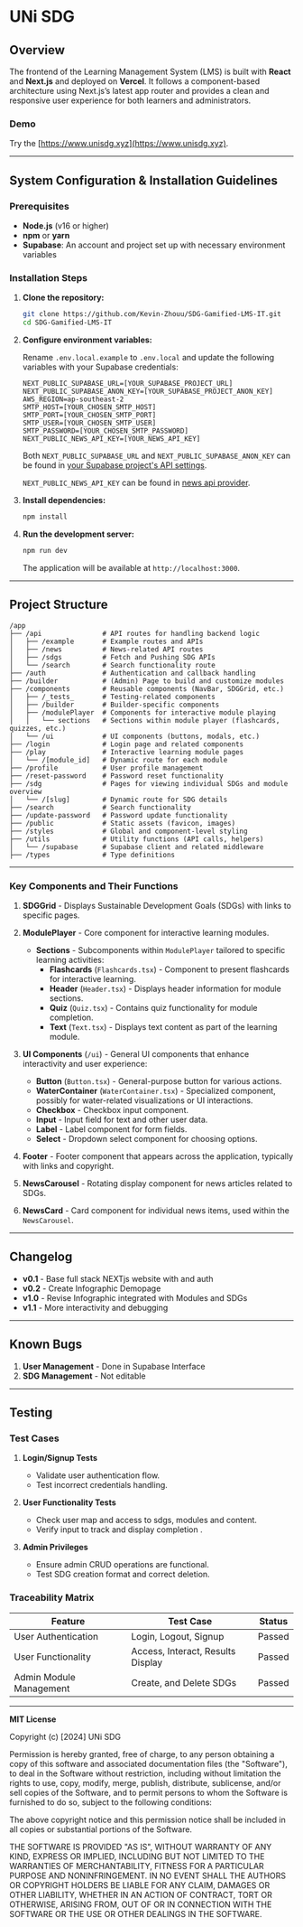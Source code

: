 # UNi SDG

## Overview

The frontend of the Learning Management System (LMS) is built with **React** and **Next.js** and deployed on **Vercel**. It follows a component-based architecture using Next.js’s latest app router and provides a clean and responsive user experience for both learners and administrators.

### Demo

Try the [https://www.unisdg.xyz](https://www.unisdg.xyz).

---

## System Configuration & Installation Guidelines

### Prerequisites

- **Node.js** (v16 or higher)
- **npm** or **yarn**
- **Supabase**: An account and project set up with necessary environment variables

### Installation Steps

1. **Clone the repository:**

   ```bash
   git clone https://github.com/Kevin-Zhouu/SDG-Gamified-LMS-IT.git
   cd SDG-Gamified-LMS-IT
   ```

2. **Configure environment variables:**

   Rename `.env.local.example` to `.env.local` and update the following variables with your Supabase credentials:

   ```plaintext
   NEXT_PUBLIC_SUPABASE_URL=[YOUR_SUPABASE_PROJECT_URL]
   NEXT_PUBLIC_SUPABASE_ANON_KEY=[YOUR_SUPABASE_PROJECT_ANON_KEY]
   AWS_REGION=ap-southeast-2
   SMTP_HOST=[YOUR_CHOSEN_SMTP_HOST]
   SMTP_PORT=[YOUR_CHOSEN_SMTP_PORT]
   SMTP_USER=[YOUR_CHOSEN_SMTP_USER]
   SMTP_PASSWORD=[YOUR_CHOSEN_SMTP_PASSWORD]
   NEXT_PUBLIC_NEWS_API_KEY=[YOUR_NEWS_API_KEY]
   ```

   Both `NEXT_PUBLIC_SUPABASE_URL` and `NEXT_PUBLIC_SUPABASE_ANON_KEY` can be found in [your Supabase project's API settings](https://app.supabase.com/project/_/settings/api).

   `NEXT_PUBLIC_NEWS_API_KEY` can be found in [news api provider](https://newsapi.org/).

3. **Install dependencies:**

   ```bash
   npm install
   ```

4. **Run the development server:**

   ```bash
   npm run dev
   ```

   The application will be available at `http://localhost:3000`.

---

## Project Structure

```
/app
├── /api               # API routes for handling backend logic
│   ├── /example       # Example routes and APIs
│   ├── /news          # News-related API routes
│   ├── /sdgs          # Fetch and Pushing SDG APIs
│   └── /search        # Search functionality route
├── /auth              # Authentication and callback handling
├── /builder           # (Admin) Page to build and customize modules
├── /components        # Reusable components (NavBar, SDGGrid, etc.)
│   ├── /_tests_       # Testing-related components
│   ├── /builder       # Builder-specific components
│   ├── /modulePlayer  # Components for interactive module playing
│   │   └── sections   # Sections within module player (flashcards, quizzes, etc.)
│   └── /ui            # UI components (buttons, modals, etc.)
├── /login             # Login page and related components
├── /play              # Interactive learning module pages
│   └── /[module_id]   # Dynamic route for each module
├── /profile           # User profile management
├── /reset-password    # Password reset functionality
├── /sdg               # Pages for viewing individual SDGs and module overview
│   └── /[slug]        # Dynamic route for SDG details
├── /search            # Search functionality
├── /update-password   # Password update functionality
├── /public            # Static assets (favicon, images)
├── /styles            # Global and component-level styling
├── /utils             # Utility functions (API calls, helpers)
│   └── /supabase      # Supabase client and related middleware
├── /types             # Type definitions
```
---

### Key Components and Their Functions

1. **SDGGrid** - Displays Sustainable Development Goals (SDGs) with links to specific pages.

2. **ModulePlayer** - Core component for interactive learning modules.
   - **Sections** - Subcomponents within `ModulePlayer` tailored to specific learning activities:
     - **Flashcards** (`Flashcards.tsx`) - Component to present flashcards for interactive learning.
     - **Header** (`Header.tsx`) - Displays header information for module sections.
     - **Quiz** (`Quiz.tsx`) - Contains quiz functionality for module completion.
     - **Text** (`Text.tsx`) - Displays text content as part of the learning module.

3. **UI Components** (`/ui`) - General UI components that enhance interactivity and user experience:
    - **Button** (`Button.tsx`) - General-purpose button for various actions.
    - **WaterContainer** (`WaterContainer.tsx`) - Specialized component, possibly for water-related visualizations or UI interactions.
    - **Checkbox** - Checkbox input component.
    - **Input** - Input field for text and other user data.
    - **Label** - Label component for form fields.
    - **Select** - Dropdown select component for choosing options.

4. **Footer** - Footer component that appears across the application, typically with links and copyright.

5. **NewsCarousel** - Rotating display component for news articles related to SDGs.

6. **NewsCard** - Card component for individual news items, used within the `NewsCarousel`.

---

## Changelog

- **v0.1** - Base full stack NEXTjs website with and auth
- **v0.2** - Create Infographic Demopage
- **v1.0** - Revise Infographic integrated with Modules and SDGs
- **v1.1** - More interactivity and debugging
---

## Known Bugs

1. **User Management** - Done in Supabase Interface
2. **SDG Management** - Not editable 

---

## Testing

### Test Cases

1. **Login/Signup Tests**
   - Validate user authentication flow.
   - Test incorrect credentials handling.

2. **User Functionality Tests**
   - Check user map and access to sdgs, modules and content.
   - Verify input to track and display completion
.
3. **Admin Privileges**
   - Ensure admin CRUD operations are functional.
   - Test SDG creation format and correct deletion.

### Traceability Matrix

| Feature                 | Test Case                         | Status |
|-------------------------|-----------------------------------|--------|
| User Authentication     | Login, Logout, Signup             | Passed |
| User Functionality      | Access, Interact, Results Display | Passed |
| Admin Module Management | Create, and Delete SDGs           | Passed |

---
**MIT License**

Copyright (c) [2024] UNi SDG

Permission is hereby granted, free of charge, to any person obtaining a copy of this software and associated documentation files (the "Software"), to deal in the Software without restriction, including without limitation the rights to use, copy, modify, merge, publish, distribute, sublicense, and/or sell copies of the Software, and to permit persons to whom the Software is furnished to do so, subject to the following conditions:

The above copyright notice and this permission notice shall be included in all copies or substantial portions of the Software.

THE SOFTWARE IS PROVIDED "AS IS", WITHOUT WARRANTY OF ANY KIND, EXPRESS OR IMPLIED, INCLUDING BUT NOT LIMITED TO THE WARRANTIES OF MERCHANTABILITY, FITNESS FOR A PARTICULAR PURPOSE AND NONINFRINGEMENT. IN NO EVENT SHALL THE AUTHORS OR COPYRIGHT HOLDERS BE LIABLE FOR ANY CLAIM, DAMAGES OR OTHER LIABILITY, WHETHER IN AN ACTION OF CONTRACT, TORT OR OTHERWISE, ARISING FROM, OUT OF OR IN CONNECTION WITH THE SOFTWARE OR THE USE OR OTHER DEALINGS IN THE SOFTWARE.